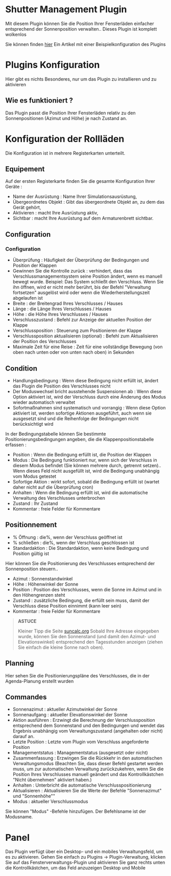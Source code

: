 # Shutter Management Plugin

Mit diesem Plugin können Sie die Position Ihrer Fensterläden einfacher entsprechend der Sonnenposition verwalten.. Dieses Plugin ist komplett wolkenlos

Sie können finden [hier](https://www.jeedom.com/blog/?p=4310) Ein Artikel mit einer Beispielkonfiguration des Plugins

# Plugins Konfiguration

Hier gibt es nichts Besonderes, nur um das Plugin zu installieren und zu aktivieren

## Wie es funktioniert ?

Das Plugin passt die Position Ihrer Fensterläden relativ zu den Sonnenpositionen (Azimut und Höhe) je nach Zustand an.

# Konfiguration der Rollläden

Die Konfiguration ist in mehrere Registerkarten unterteilt.

## Equipement

Auf der ersten Registerkarte finden Sie die gesamte Konfiguration Ihrer Geräte :

- Name der Ausrüstung : Name Ihrer Simulationsausrüstung,
- Übergeordnetes Objekt : Gibt das übergeordnete Objekt an, zu dem das Gerät gehört,
- Aktivieren : macht Ihre Ausrüstung aktiv,
- Sichtbar : macht Ihre Ausrüstung auf dem Armaturenbrett sichtbar.


## Configuration

### Configuration

- Überprüfung : Häufigkeit der Überprüfung der Bedingungen und Position der Klappen
- Gewinnen Sie die Kontrolle zurück : verhindert, dass das Verschlussmanagementsystem seine Position ändert, wenn es manuell bewegt wurde. Beispiel: Das System schließt den Verschluss. Wenn Sie ihn öffnen, wird er nicht mehr berührt, bis der Befehl "Verwaltung fortsetzen" ausgelöst wird oder wenn die Wiederherstellungszeit abgelaufen ist
- Breite : der Breitengrad Ihres Verschlusses / Hauses
- Länge : die Länge Ihres Verschlusses / Hauses
- Höhe : die Höhe Ihres Verschlusses / Hauses
- Verschlusszustand : Befehl zur Anzeige der aktuellen Position der Klappe
- Verschlussposition : Steuerung zum Positionieren der Klappe
- Verschlussposition aktualisieren (optional) : Befehl zum Aktualisieren der Position des Verschlusses
- Maximale Zeit für eine Reise : Zeit für eine vollständige Bewegung (von oben nach unten oder von unten nach oben) in Sekunden

## Condition

- Handlungsbedingung : Wenn diese Bedingung nicht erfüllt ist, ändert das Plugin die Position des Verschlusses nicht
- Der Moduswechsel bricht ausstehende Suspensionen ab : Wenn diese Option aktiviert ist, wird der Verschluss durch eine Änderung des Modus wieder automatisch verwaltet
- Sofortmaßnahmen sind systematisch und vorrangig : Wenn diese Option aktiviert ist, werden sofortige Aktionen ausgeführt, auch wenn sie ausgesetzt sind und die Reihenfolge der Bedingungen nicht berücksichtigt wird

In der Bedingungstabelle können Sie bestimmte Positionierungsbedingungen angeben, die die Klappenpositionstabelle erfassen :
- Position : Wenn die Bedingung erfüllt ist, die Position der Klappen
- Modus : Die Bedingung funktioniert nur, wenn sich der Verschluss in diesem Modus befindet (Sie können mehrere durch, getrennt setzen).. Wenn dieses Feld nicht ausgefüllt ist, wird die Bedingung unabhängig vom Modus getestet
- Sofortige Aktion : wirkt sofort, sobald die Bedingung erfüllt ist (wartet daher nicht auf die Überprüfung cron)
- Anhalten : Wenn die Bedingung erfüllt ist, wird die automatische Verwaltung des Verschlusses unterbrochen
- Zustand : Ihr Zustand
- Kommentar : freie Felder für Kommentare

## Positionnement

- % Öffnung : die%, wenn der Verschluss geöffnet ist
- % schließen : die%, wenn der Verschluss geschlossen ist
- Standardaktion : Die Standardaktion, wenn keine Bedingung und Position gültig ist

Hier können Sie die Positionierung des Verschlusses entsprechend der Sonnenposition steuern..

- Azimut : Sonnenstandwinkel
- Höhe : Höhenwinkel der Sonne
- Position : Position des Verschlusses, wenn die Sonne im Azimut und in den Höhengrenzen steht
- Zustand : zusätzliche Bedingung, die erfüllt sein muss, damit der Verschluss diese Position einnimmt (kann leer sein)
- Kommentar : freie Felder für Kommentare

>**ASTUCE**
>
>Kleiner Tipp die Seite [suncalc.org](https://www.suncalc.org) Sobald Ihre Adresse eingegeben wurde, können Sie den Sonnenstand (und damit den Azimut- und Elevationswinkel) entsprechend den Tagesstunden anzeigen (ziehen Sie einfach die kleine Sonne nach oben).

## Planning

Hier sehen Sie die Positionierungspläne des Verschlusses, die in der Agenda-Planung erstellt wurden

## Commandes

- Sonnenazimut : aktueller Azimutwinkel der Sonne
- Sonnenaufgang : aktueller Elevationswinkel der Sonne
- Aktion ausführen : Erzwingt die Berechnung der Verschlussposition entsprechend dem Sonnenstand und den Bedingungen und wendet das Ergebnis unabhängig vom Verwaltungszustand (angehalten oder nicht) darauf an.
- Letzte Position : Letzte vom Plugin vom Verschluss angeforderte Position
- Managementstatus : Managementstatus (ausgesetzt oder nicht)
- Zusammenfassung : Erzwingen Sie die Rückkehr in den automatischen Verwaltungsmodus (Beachten Sie, dass dieser Befehl gestartet werden muss, um zur automatischen Verwaltung zurückzukehren, wenn Sie die Position Ihres Verschlusses manuell geändert und das Kontrollkästchen "Nicht übernehmen" aktiviert haben.)
- Anhalten : Unterbricht die automatische Verschlusspositionierung
- Aktualisieren : Aktualisieren Sie die Werte der Befehle "Sonnenazimut" und "Sonnenhöhe""
- Modus : aktueller Verschlussmodus

Sie können "Modus" -Befehle hinzufügen. Der Befehlsname ist der Modusname.

# Panel

Das Plugin verfügt über ein Desktop- und ein mobiles Verwaltungsfeld, um es zu aktivieren. Gehen Sie einfach zu Plugins -> Plugin-Verwaltung, klicken Sie auf das Fensterverwaltungs-Plugin und aktivieren Sie ganz rechts unten die Kontrollkästchen, um das Feld anzuzeigen Desktop und Mobile
